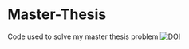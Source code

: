 # Master-Thesis
Code used to solve my master thesis problem
[![DOI](https://zenodo.org/badge/625812014.svg)](https://zenodo.org/badge/latestdoi/625812014)
